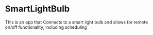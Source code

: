 # SmartLightBulb
This is an app that Connects to a smart light bulb and allows for remote on/off functionality, including scheduling
